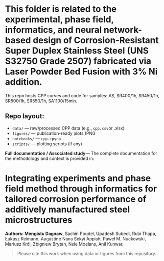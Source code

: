# This folder is related to the experimental, phase field, informatics, and neural network-based design of Corrosion-Resistant Super Duplex Stainless Steel (UNS S32750 Grade 2507) fabricated via Laser Powder Bed Fusion with 3% Ni addition. 

This repo hosts CPP curves and code for samples: AS, SR400/1h, SR450/1h, SR500/1h, SR550/1h, SA1100/15min.

## Repo layout:
- `data/` — raw/processed CPP data (e.g., `cpp.csv`or .xlsx)
- `figures/` — publication-ready plots (PNG
- `notebooks/` — `cpp.ipynb`
- `scripts/` — plotting scripts (if any)


**Full documentation / Associated study**— The complete documentation for the methodology and context is provided in:

<h1>
  <a href="https://chemrxiv.org/engage/chemrxiv/article-details/68dafe593e708a7649d4cd0f" style="text-decoration:none; color:inherit;">
    Integrating experiments and phase field method through informatics for tailored corrosion performance of additively manufactured steel microstructures
  </a>
</h1>

**Authors:** **<a href="https://www.linkedin.com/in/mengistu-dagnaw-21a472145/" style="text-decoration:none; color:inherit;">Mengistu Dagnaw</a>**, Sachin Poudel, Upadesh Subedi, Rubi Thapa, Łukasz Reimann, Augustine Nana Sekyi Appiah, Paweł M. Nuckowski, Mariusz Król, Zbigniew Brytan, Nele Moelans, Anil Kunwar.


> Please cite this work when using data or figures from this repository.    
 
